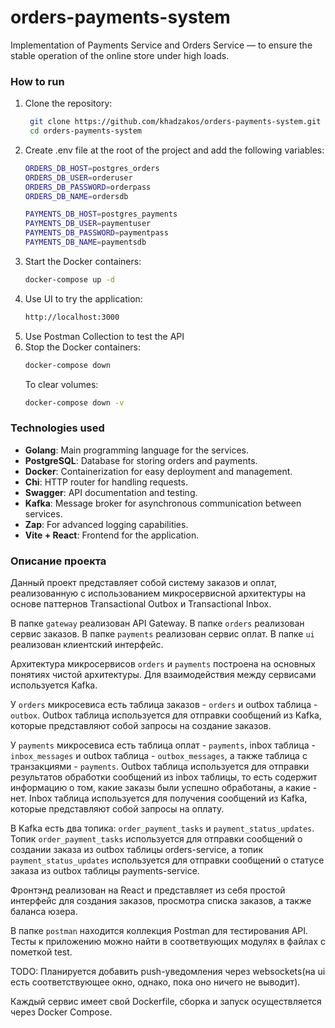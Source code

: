 # orders-payments-system

Implementation of Payments Service and Orders Service — to ensure the stable operation of the online store under high loads.

### How to run
1. Clone the repository:
   ```bash
    git clone https://github.com/khadzakos/orders-payments-system.git
    cd orders-payments-system
    ```
2. Create .env file at the root of the project and add the following variables:
   ```bash
   ORDERS_DB_HOST=postgres_orders
   ORDERS_DB_USER=orderuser
   ORDERS_DB_PASSWORD=orderpass
   ORDERS_DB_NAME=ordersdb

   PAYMENTS_DB_HOST=postgres_payments
   PAYMENTS_DB_USER=paymentuser
   PAYMENTS_DB_PASSWORD=paymentpass
   PAYMENTS_DB_NAME=paymentsdb
   ```
3. Start the Docker containers:
   ```bash
   docker-compose up -d
   ```
4. Use UI to try the application:
   ``` bash
   http://localhost:3000
   ```
5. Use Postman Collection to test the API
7. Stop the Docker containers:
   ```bash
   docker-compose down
   ```
   To clear volumes:
   ```bash
   docker-compose down -v
   ```

### Technologies used
- **Golang**: Main programming language for the services.
- **PostgreSQL**: Database for storing orders and payments.
- **Docker**: Containerization for easy deployment and management.
- **Chi**: HTTP router for handling requests.
- **Swagger**: API documentation and testing.
- **Kafka**: Message broker for asynchronous communication between services.
- **Zap**: For advanced logging capabilities.
- **Vite + React**: Frontend for the application.

### Описание проекта

Данный проект представляет собой систему заказов и оплат, реализованную с использованием микросервисной архитектуры на основе паттернов Transactional Outbox и Transactional Inbox.

В папке `gateway` реализован API Gateway.
В папке `orders` реализован сервис заказов.
В папке `payments` реализован сервис оплат.
В папке `ui` реализован клиентский интерфейс.

Архитектура микросервисов `orders` и `payments` построена на основных понятиях чистой архитектуры. Для взаимодействия между сервисами используется Kafka.

У `orders` микросевиса есть таблица заказов - `orders` и outbox таблица - `outbox`. Outbox таблица используется для отправки сообщений из Kafka, которые представляют собой запросы на создание заказов.

У `payments` микросевиса есть таблица оплат - `payments`, inbox таблица - `inbox_messages` и outbox таблица - `outbox_messages`, а также таблица с транзакциями - `payments`. Outbox таблица используется для отправки результатов обработки сообщений из inbox таблицы, то есть содержит информацию о том, какие заказы были успешно обработаны, а какие - нет. Inbox таблица используется для получения сообщений из Kafka, которые представляют собой запросы на оплату.

В Kafka есть два топика: `order_payment_tasks` и `payment_status_updates`. Топик `order_payment_tasks` используется для отправки сообщений о создании заказа из outbox таблицы orders-service, а топик `payment_status_updates` используется для отправки сообщений о статусе заказа из outbox таблицы payments-service.

Фронтэнд реализован на React и представляет из себя простой интерфейс для создания заказов, просмотра списка заказов, а также баланса юзера.

В папке `postman` находится коллекция Postman для тестирования API. Тесты к приложению можно найти в соответвующих модулях в файлах с пометкой test.

TODO:
Планируется добавить push-уведомления через websockets(на ui есть соответствующее окно, однако, пока оно ничего не выводит).

Каждый сервис имеет свой Dockerfile, сборка и запуск осуществляется через Docker Compose.
